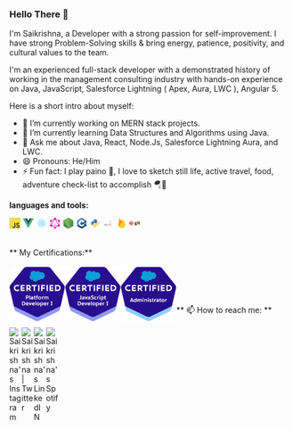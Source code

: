 ### Hello There 👋


<!-- **saikrishnaDsk/saikrishnaDsk** is a ✨ _special_ ✨ repository because its `README.md` (this file) appears on your GitHub profile. -->
I'm Saikrishna, a Developer with a strong passion for self-improvement. I have strong Problem-Solving skills & bring energy, patience, positivity, and cultural values to the team. 

I'm an experienced full-stack developer with a demonstrated history of working in the management consulting industry with hands-on experience on Java, JavaScript, Salesforce Lightning ( Apex, Aura, LWC ), Angular 5.

Here is a short intro about myself:

- 🔭 I’m currently working on MERN stack projects.
- 🌱 I’m currently learning Data Structures and Algorithms using Java.
- 💬 Ask me about Java, React, Node.Js, Salesforce Lightning Aura, and LWC. 
- 😄 Pronouns: He/Him
- ⚡ Fun fact: I play paino 🎹, I love to sketch still life, active travel, food, adventure check-list to accomplish 🪂🌉

**languages and tools:**  

<code><img height="20" src="https://raw.githubusercontent.com/github/explore/80688e429a7d4ef2fca1e82350fe8e3517d3494d/topics/javascript/javascript.png"></code>
<code><img height="20" src="https://raw.githubusercontent.com/github/explore/80688e429a7d4ef2fca1e82350fe8e3517d3494d/topics/vue/vue.png"></code>
<code><img height="20" src="https://raw.githubusercontent.com/github/explore/80688e429a7d4ef2fca1e82350fe8e3517d3494d/topics/react/react.png"></code>
<code><img height="20" src="https://raw.githubusercontent.com/github/explore/5c058a388828bb5fde0bcafd4bc867b5bb3f26f3/topics/graphql/graphql.png"></code>
<code><img height="20" src="https://raw.githubusercontent.com/github/explore/80688e429a7d4ef2fca1e82350fe8e3517d3494d/topics/nodejs/nodejs.png"></code>
<code><img height="20" src="https://raw.githubusercontent.com/github/explore/80688e429a7d4ef2fca1e82350fe8e3517d3494d/topics/cpp/cpp.png"></code>
<code><img height="20" src="https://raw.githubusercontent.com/github/explore/80688e429a7d4ef2fca1e82350fe8e3517d3494d/topics/python/python.png"></code>
<code><img height="20" src="https://raw.githubusercontent.com/github/explore/80688e429a7d4ef2fca1e82350fe8e3517d3494d/topics/mysql/mysql.png"></code>
<code><img height="20" src="https://raw.githubusercontent.com/github/explore/80688e429a7d4ef2fca1e82350fe8e3517d3494d/topics/firebase/firebase.png"></code>
<code><img height="20" src="https://raw.githubusercontent.com/github/explore/80688e429a7d4ef2fca1e82350fe8e3517d3494d/topics/git/git.png"></code>
<br/> <br/>

** My Certifications:**
<br/><br/>
<a href="#">
  <img align="left" alt="PD1-certificate" width="100px" src="https://github.com/saikrishnaDsk/saikrishnaDsk/blob/main/2021-03_Badge_SF-Certified_Platform-Developer-I_High-Res.png" />
</a>
<a href="#">
  <img align="left" alt="Js-dev-certificate" width="100px" src="https://github.com/saikrishnaDsk/saikrishnaDsk/blob/main/2021-03_Badge_SF-Certified_JavaScript-Developer-I_High-Res.png" />
</a>
<a href="#">
  <img align="left" alt="admin-certificate" width="100px" src="https://github.com/saikrishnaDsk/saikrishnaDsk/blob/main/SF-Certified_Administrator-768x753.png" />
</a>
<br/><br/>
<br/><br/>
** 📫 How to reach me: **
<br/><br/>
<a href="https://www.instagram.com/saikrishna_dsk/">
  <img align="left" alt="Saikrishna's Instagram" width="22px" src="https://raw.githubusercontent.com/hussainweb/hussainweb/main/icons/instagram.png" />
</a>
<a href="https://twitter.com/DSkrishnaa">
  <img align="left" alt="Saikrishna | Twitter" width="22px" src="https://raw.githubusercontent.com/peterthehan/peterthehan/master/assets/twitter.svg" />
</a>
<a href="https://www.linkedin.com/in/saikrishna-dsk/">
  <img align="left" alt="Saikrishna's LinkedIN" width="22px" src="https://raw.githubusercontent.com/peterthehan/peterthehan/master/assets/linkedin.svg" />
</a>
<a href="https://open.spotify.com/user/4iiqpog2omav06lslk7ig2jyn?si=gVUHO9bQQV2f2KsHkYmnJw">
  <img align="left" alt="Saikrishna's Spotify" width="22px" src="https://raw.githubusercontent.com/peterthehan/peterthehan/master/assets/spotify.svg" />
</a>
